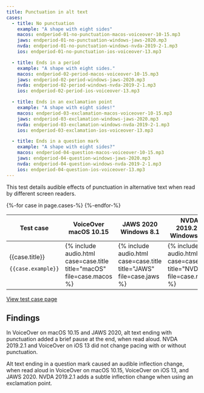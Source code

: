 ```yaml
---
title: Punctuation in alt text
cases:
  - title: No punctuation
    example: "A shape with eight sides"
    macos: endperiod-01-no-punctuation-macos-voiceover-10-15.mp3
    jaws: endperiod-01-no-punctuation-windows-jaws-2020.mp3
    nvda: endperiod-01-no-punctuation-windows-nvda-2019-2-1.mp3
    ios: endperiod-01-no-punctuation-ios-voiceover-13.mp3

  - title: Ends in a period
    example: "A shape with eight sides."
    macos: endperiod-02-period-macos-voiceover-10-15.mp3
    jaws: endperiod-02-period-windows-jaws-2020.mp3
    nvda: endperiod-02-period-windows-nvda-2019-2-1.mp3
    ios: endperiod-02-period-ios-voiceover-13.mp3

  - title: Ends in an exclamation point
    example: "A shape with eight sides!"
    macos: endperiod-03-exclamation-macos-voiceover-10-15.mp3
    jaws: endperiod-03-exclamation-windows-jaws-2020.mp3
    nvda: endperiod-03-exclamation-windows-nvda-2019-2-1.mp3
    ios: endperiod-03-exclamation-ios-voiceover-13.mp3

  - title: Ends in a question mark
    example: "A shape with eight sides?"
    macos: endperiod-04-question-macos-voiceover-10-15.mp3
    jaws: endperiod-04-question-windows-jaws-2020.mp3
    nvda: endperiod-04-question-windows-nvda-2019-2-1.mp3
    ios: endperiod-04-question-ios-voiceover-13.mp3
---
```


This test details audible effects of punctuation in alternative text when read by different screen readers.

<div class="expand">
<table>
  <thead>
    <tr>
      <th>Test case</th>
      <th>VoiceOver<br>macOS 10.15</th>
      <th>JAWS 2020<br>Windows 8.1</th>
      <th>NVDA 2019.2.1<br>Windows 8.1</th>
      <th>VoiceOver<br>iOS 13</th>
    </tr>
  </thead>
  <tbody>
  {%-for case in page.cases-%}
    <tr>
      <td>
        {{case.title}}
        <pre><code>{{case.example}}</code></pre>
      </td>
      <td>{% include audio.html case=case.title title="macOS" file=case.macos %}</td>
      <td>{% include audio.html case=case.title title="JAWS" file=case.jaws %}</td>
      <td>{% include audio.html case=case.title title="NVDA" file=case.nvda %}</td>
      <td>{% include audio.html case=case.title title="iOS" file=case.ios %}</td>
    </tr>
  {%-endfor-%}
  </tbody>
</table>
</div>

<a class="button" href="test">View test case page</a>

## Findings

In VoiceOver on macOS 10.15 and JAWS 2020, alt text ending with punctuation added a brief pause at the end, when read aloud. NVDA 2019.2.1 and VoiceOver on iOS 13 did not change pacing with or without punctuation.

Alt text ending in a question mark caused an audible inflection change, when read aloud in VoiceOver on macOS 10.15, VoiceOver on iOS 13, and JAWS 2020. NVDA 2019.2.1 adds a subtle inflection change when using an exclamation point.
